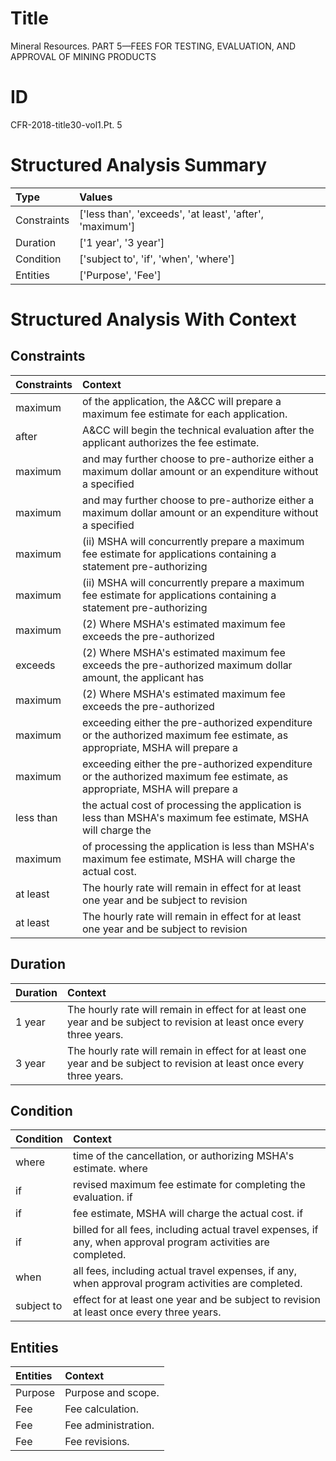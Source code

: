 # Title

 Mineral Resources. PART 5—FEES FOR TESTING, EVALUATION, AND APPROVAL OF MINING PRODUCTS


# ID

 CFR-2018-title30-vol1.Pt. 5


# Structured Analysis Summary

| Type        | Values                                                   |
|:------------|:---------------------------------------------------------|
| Constraints | ['less than', 'exceeds', 'at least', 'after', 'maximum'] |
| Duration    | ['1 year', '3 year']                                     |
| Condition   | ['subject to', 'if', 'when', 'where']                    |
| Entities    | ['Purpose', 'Fee']                                       |


# Structured Analysis With Context

 


## Constraints

| Constraints   | Context                                                                                                                     |
|:--------------|:----------------------------------------------------------------------------------------------------------------------------|
| maximum       | of the application, the A&amp;CC will prepare a maximum  fee estimate for each application.                                 |
| after         | A&amp;CC will begin the technical evaluation  after  the applicant authorizes the fee estimate.                             |
| maximum       | and may further choose to pre-authorize either a maximum  dollar amount or an expenditure without a specified               |
| maximum       | and may further choose to pre-authorize either a maximum  dollar amount or an expenditure without a specified               |
| maximum       | (ii) MSHA will concurrently prepare a  maximum fee estimate for applications containing a statement pre-authorizing         |
| maximum       | (ii) MSHA will concurrently prepare a  maximum fee estimate for applications containing a statement pre-authorizing         |
| maximum       | (2) Where MSHA's estimated  maximum  fee exceeds the pre-authorized                                                         |
| exceeds       | (2) Where MSHA's estimated maximum fee  exceeds the pre-authorized maximum dollar amount, the applicant has                 |
| maximum       | (2) Where MSHA's estimated  maximum  fee exceeds the pre-authorized                                                         |
| maximum       | exceeding either the pre-authorized expenditure or the authorized maximum fee estimate, as appropriate, MSHA will prepare a |
| maximum       | exceeding either the pre-authorized expenditure or the authorized maximum fee estimate, as appropriate, MSHA will prepare a |
| less than     | the actual cost of processing the application is less than MSHA's maximum fee estimate, MSHA will charge the                |
| maximum       | of processing the application is less than MSHA's maximum  fee estimate, MSHA will charge the actual cost.                  |
| at least      | The hourly rate will remain in effect for  at least  one year and be subject to revision                                    |
| at least      | The hourly rate will remain in effect for  at least  one year and be subject to revision                                    |


## Duration

| Duration   | Context                                                                                                                 |
|:-----------|:------------------------------------------------------------------------------------------------------------------------|
| 1 year     | The hourly rate will remain in effect for at least one year and be subject to revision at least once every three years. |
| 3 year     | The hourly rate will remain in effect for at least one year and be subject to revision at least once every three years. |


## Condition

| Condition   | Context                                                                                                         |
|:------------|:----------------------------------------------------------------------------------------------------------------|
| where       | time of the cancellation, or authorizing MSHA's estimate. where                                                 |
| if          | revised maximum fee estimate for completing the evaluation. if                                                  |
| if          | fee estimate, MSHA will charge the actual cost. if                                                              |
| if          | billed for all fees, including actual travel expenses, if  any, when approval program activities are completed. |
| when        | all fees, including actual travel expenses, if any, when  approval program activities are completed.            |
| subject to  | effect for at least one year and be subject to  revision at least once every three years.                       |


## Entities

| Entities   | Context              |
|:-----------|:---------------------|
| Purpose    | Purpose  and scope.  |
| Fee        | Fee  calculation.    |
| Fee        | Fee  administration. |
| Fee        | Fee  revisions.      |



